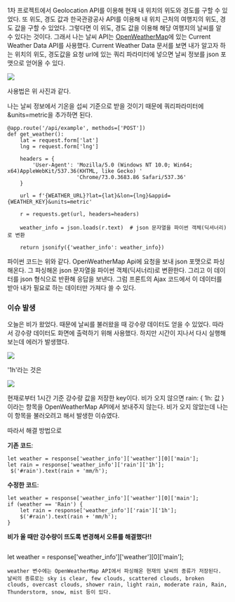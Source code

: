 1차 프로젝트에서 Geolocation API를 이용해 현재 내 위치의 위도와 경도를 구할 수 있었다.
또 위도, 경도 값과 한국관광공사 API를 이용해 내 위치 근처의 여행지의 위도, 경도 값을 구할 수 있었다.
그렇다면 이 위도, 경도 값을 이용해 해당 여행지의 날씨를 알 수 있다는 것이다. 그래서 나는 날씨 API는 [OpenWeatherMap](https://openweathermap.org/api)에 있는 Current Weather Data API를 사용했다.
Current Weather Data 문서를 보면 내가 알고자 하는 위치의 위도, 경도값을 요청 url에 있는 쿼리 파라미터에 넣으면 날씨 정보를 json 포맷으로 얻어올 수 있다.

![](https://images.velog.io/images/rudwnd33/post/019b5b4b-a14e-41d2-9729-b4659f6a5145/%E1%84%89%E1%85%B3%E1%84%8F%E1%85%B3%E1%84%85%E1%85%B5%E1%86%AB%E1%84%89%E1%85%A3%E1%86%BA%202021-10-08%20%E1%84%8B%E1%85%A9%E1%84%92%E1%85%AE%2011.58.46.png)

사용법은 위 사진과 같다.

나는 날씨 정보에서 기온을 섭씨 기준으로 받을 것이기 때문에 쿼리파라미터에 &units=metric을 추가하면 된다. 

```
@app.route('/api/example', methods=['POST'])
def get_weather():
    lat = request.form['lat']
    lng = request.form['lng']

    headers = {
        'User-Agent': 'Mozilla/5.0 (Windows NT 10.0; Win64; x64)AppleWebKit/537.36(KHTML, like Gecko) '
                      'Chrome/73.0.3683.86 Safari/537.36'
    }

    url = f'{WEATHER_URL}?lat={lat}&lon={lng}&appid={WEATHER_KEY}&units=metric'

    r = requests.get(url, headers=headers)

    weather_info = json.loads(r.text)  # json 문자열을 파이썬 객체(딕셔너리)로 변환

    return jsonify({'weather_info': weather_info})
```

파이썬 코드는 위와 같다. OpenWeatherMap Api에 요청을 보내 json 포맷으로 파싱해온다. 그 파싱해온 json 문자열을 파이썬 객체(딕셔너리)로 변환한다. 그리고 이 데이터를 json 형식으로 반환해 응답을 보낸다.
그럼 프론트의 Ajax 코드에서 이 데이터를 받아 내가 필요로 하는 데이터만 가져다 쓸 수 있다.

### 이슈 발생
오늘은 비가 왔었다. 때문에 날씨를 불러왔을 때 강수량 데이터도 얻을 수 있었다. 따라서 강수량 데이터도 화면에 출력하기 위해 사용했다. 하지만 시간이 지나서 다시 실행해보는데 에러가 발생했다.

![](https://images.velog.io/images/rudwnd33/post/34a066e3-62b8-4d3e-ae48-dc79fa2f373e/%E1%84%89%E1%85%B3%E1%84%8F%E1%85%B3%E1%84%85%E1%85%B5%E1%86%AB%E1%84%89%E1%85%A3%E1%86%BA%202021-10-08%20%E1%84%8B%E1%85%A9%E1%84%92%E1%85%AE%205.31.20.png)

'1h'라는 것은 

![](https://images.velog.io/images/rudwnd33/post/682b92d7-9379-4078-9397-14e2fb851912/%E1%84%89%E1%85%B3%E1%84%8F%E1%85%B3%E1%84%85%E1%85%B5%E1%86%AB%E1%84%89%E1%85%A3%E1%86%BA%202021-10-08%20%E1%84%8B%E1%85%A9%E1%84%92%E1%85%AE%205.37.07.png)

현재로부터 1시간 기준 강수량 값을 저장한 key이다. 비가 오지 않으면 rain: { 1h: 값 }이라는 항목을 OpenWeatherMap API에서 보내주지 않는다. 
비가 오지 않았는데 나는 이 항목을 불러오려고 해서 발생한 이슈였다.

따라서 해결 방법으로
<br>

**기존 코드**:
```
let weather = response['weather_info']['weather'][0]['main'];
let rain = response['weather_info']['rain']['1h'];
 $('#rain').text(rain + 'mm/h');
```

**수정한 코드**:
```
let weather = response['weather_info']['weather'][0]['main'];
if (weather == 'Rain') {
    let rain = response['weather_info']['rain']['1h'];
    $('#rain').text(rain + 'mm/h');
}
```

**비가 올 때만 강수량이 뜨도록 변경해서 오류를 해결했다!!**

> ```
let weather = response['weather_info']['weather'][0]['main'];
```
weather 변수에는 OpenWeatherMap API에서 파싱해온 현재의 날씨의 종류가 저장된다.
날씨의 종류로는 sky is clear, few clouds, scattered clouds, broken clouds, overcast clouds, shower rain, light rain, moderate rain, Rain, Thunderstorm, snow, mist 등이 있다.
